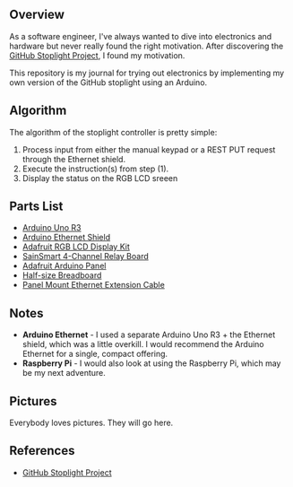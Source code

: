 ## Overview

As a software engineer, I've always wanted to dive into electronics and hardware but never really found the right motivation. After discovering the [GitHub Stoplight Project](http://urbanhonking.com/ideasfordozens/2010/05/19/the_github_stoplight/), I found my motivation.

This repository is my journal for trying out electronics by implementing my own version of the GitHub stoplight using an Arduino.

## Algorithm
The algorithm of the stoplight controller is pretty simple:

1. Process input from either the manual keypad or a REST PUT request through the Ethernet shield.
2. Execute the instruction(s) from step (1).
3. Display the status on the RGB LCD sreeen

## Parts List
* [Arduino Uno R3](https://www.adafruit.com/products/50)
* [Arduino Ethernet Shield](https://www.adafruit.com/products/201)
* [Adafruit RGB LCD Display Kit](https://www.adafruit.com/products/714)
* [SainSmart 4-Channel Relay Board](http://www.amazon.com/gp/product/B0057OC5O8)
* [Adafruit Arduino Panel](https://www.adafruit.com/products/275)
* [Half-size Breadboard](https://www.adafruit.com/products/64)
* [Panel Mount Ethernet Extension Cable](https://www.adafruit.com/products/909)

## Notes
* __Arduino Ethernet__ - I used a separate Arduino Uno R3 + the Ethernet shield, which was a little overkill. I would recommend the Arduino Ethernet for a single, compact offering.
* __Raspberry Pi__ - I would also look at using the Raspberry Pi, which may be my next adventure.

## Pictures
Everybody loves pictures.  They will go here.

## References
* [GitHub Stoplight Project](http://urbanhonking.com/ideasfordozens/2010/05/19/the_github_stoplight/)

